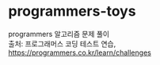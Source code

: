 # programmers-toys

programmers 알고리즘 문제 풀이<br>
출처: 프로그래머스 코딩 테스트 연습, https://programmers.co.kr/learn/challenges
